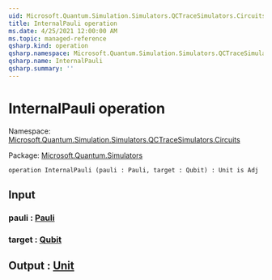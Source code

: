 ```yaml
---
uid: Microsoft.Quantum.Simulation.Simulators.QCTraceSimulators.Circuits.InternalPauli
title: InternalPauli operation
ms.date: 4/25/2021 12:00:00 AM
ms.topic: managed-reference
qsharp.kind: operation
qsharp.namespace: Microsoft.Quantum.Simulation.Simulators.QCTraceSimulators.Circuits
qsharp.name: InternalPauli
qsharp.summary: ''
---
```


# InternalPauli operation

Namespace: [Microsoft.Quantum.Simulation.Simulators.QCTraceSimulators.Circuits](xref:Microsoft.Quantum.Simulation.Simulators.QCTraceSimulators.Circuits)

Package: [Microsoft.Quantum.Simulators](https://nuget.org/packages/Microsoft.Quantum.Simulators)




```qsharp
operation InternalPauli (pauli : Pauli, target : Qubit) : Unit is Adj
```


## Input

### pauli : [Pauli](xref:microsoft.quantum.qsharp.valueliterals#pauli-literals)




### target : [Qubit](xref:microsoft.quantum.qsharp.valueliterals#qubit-literals)





## Output : [Unit](xref:microsoft.quantum.qsharp.valueliterals#unit-literal)


